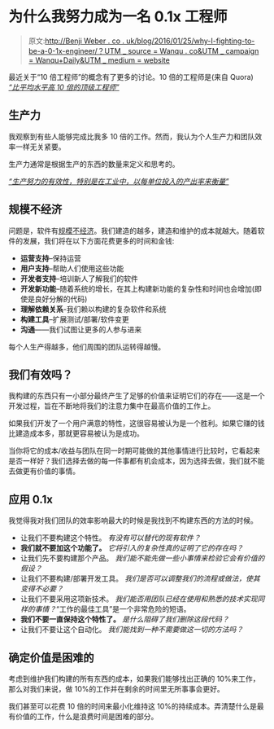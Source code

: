 # 为什么我努力成为一名 0.1x 工程师

> 原文:[http://Benji Weber . co . uk/blog/2016/01/25/why-I-fighting-to-be-a-0-1x-engineer/？UTM _ source = Wanqu . co&UTM _ campaign = Wanqu+Daily&UTM _ medium = website](http://benjiweber.co.uk/blog/2016/01/25/why-i-strive-to-be-a-0-1x-engineer/?utm_source=wanqu.co&utm_campaign=Wanqu+Daily&utm_medium=website)





最近关于“10 倍工程师”的概念有了更多的讨论。10 倍的工程师是(来自 Quora) [*“比平均水平高 10 倍的顶级工程师”*](https://www.quora.com/topic/10X-Engineers)

## 生产力

我观察到有些人能够完成比我多 10 倍的工作。然而，我认为个人生产力和团队效率一样无关紧要。

生产力通常是根据生产的东西的数量来定义和思考的。

[*“生产努力的有效性，特别是在工业中，以每单位投入的产出率来衡量”*](http://www.oxforddictionaries.com/definition/english/productivity)

## 规模不经济

问题是，软件有[规模不经济](http://allankelly.blogspot.co.uk/2015/10/software-has-diseconomies-of-scale-not.html)。我们建造的越多，建造和维护的成本就越大。随着软件的发展，我们将在以下方面花费更多的时间和金钱:

*   **运营支持**–保持运营
*   **用户支持**–帮助人们使用这些功能
*   **开发者支持**–培训新人了解我们的软件
*   **开发新功能**–随着系统的增长，在其上构建新功能的复杂性和时间也会增加(即使是良好分解的代码)
*   **理解依赖关系**-我们赖以构建的复杂软件和系统
*   **构建工具**–扩展测试/部署/软件变更
*   **沟通**——我们试图让更多的人参与进来

每个人生产得越多，他们周围的团队运转得越慢。

## 我们有效吗？

我构建的东西只有一小部分最终产生了足够的价值来证明它们的存在——这是一个开发过程，旨在不断地将我们的注意力集中在最高价值的工作上。

如果我们开发了一个用户满意的特性，这很容易被认为是一个胜利。如果它赚的钱比建造成本多，那就更容易被认为是成功。

当你将它的成本/收益与团队在同一时期可能做的其他事情进行比较时，它看起来是否一样好？我们选择去做的每一件事都有机会成本，因为选择去做，我们就不能去做更有价值的事情。

## 应用 0.1x

我觉得我对我们团队的效率影响最大的时候是我找到不构建东西的方法的时候。

*   让我们不要构建这个特性。
    *有没有可以替代的现有软件？*
*   **我们就不要加这个功能了。**
    *它将引入的复杂性真的证明了它的存在吗？*
*   让我们先不要构建那个产品。
    *我们能不能先做一些小事情来检验它会有价值的假设？*
*   让我们不要构建/部署开发工具。
    *我们是否可以调整我们的流程或做法，使其变得不必要？*
*   让我们不要采用这项新技术。
    *我们能否用团队已经在使用和熟悉的技术实现同样的事情？*“工作的最佳工具”是一个非常危险的短语。
*   **我们不要一直保持这个特性了。**
    *是什么阻碍了我们删除这段代码？*
*   让我们不要让这个自动化。
    *我们能找到一种不需要做这一切的方法吗？*

## 确定价值是困难的

考虑到维护我们构建的所有东西的成本，如果我们能够找出正确的 10%来工作，那么对我们来说，做 10%的工作并在剩余的时间里无所事事会更好。

我们甚至可以花费 10 倍的时间来最小化维持这 10%的持续成本。弄清楚什么是最有价值的工作，什么是浪费时间是困难的部分。




